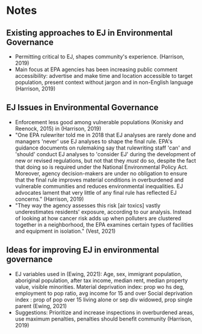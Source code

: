 # Notes

## Existing approaches to EJ in Environmental Governance
* Permitting critical to EJ, shapes community's experience. (Harrison, 2019)
* Main focus at EPA agencies has been increasing public comment accessibility: advertise and make time and location accessible to target population, present context without jargon and in non-English language (Harrison, 2019)

## EJ Issues in Environmental Governance
* Enforcement less good among vulnerable populations (Konisky and Reenock, 2015) in (Harrison, 2019)
* "One EPA rulewriter told me in 2018 that EJ analyses are rarely done and managers 'never' use EJ analyses to shape the final rule. EPA's guidance documents on rulemaking say that rulewriting staff 'can' and 'should' conduct EJ analyses to 'consider EJ' during the development of new or revised regulations, but not that they *must* do so, despite the fact that doing so is required under the National Environmental Policy Act. Moreover, agency decision-makers are under no obligation to ensure that the final rule improves material conditions in overburdened and vulnerable communities and reduces environmental inequalities. EJ advocates lament that very little of any final rule has reflected EJ concerns." (Harrison, 2019)
* "They way the agency assesses this risk [air toxics] vastly underestimates residents' exposure, according to our analysis. Instead of looking at how cancer risk adds up when polluters are clustered together in a neighborhood, the EPA examines certain types of facilities and equipment in isolation." (Vest, 2021)

## Ideas for improving EJ in environmental governance
* EJ variables used in (Ewing, 2021): Age, sex, immigrant population, aboriginal population, after tax income, median rent, median property value, visible minorities. Material deprivation index: prop wo hs deg, employment to pop ratio, avg income for 15 and over Social deprivation index : prop of pop over 15 living alone or sep div widowed, prop single parent (Ewing, 2021)
* Suggestions: Prioritize and increase inspections in overburdened areas, use maximum penalties, penalties should benefit community (Harrison, 2019)
